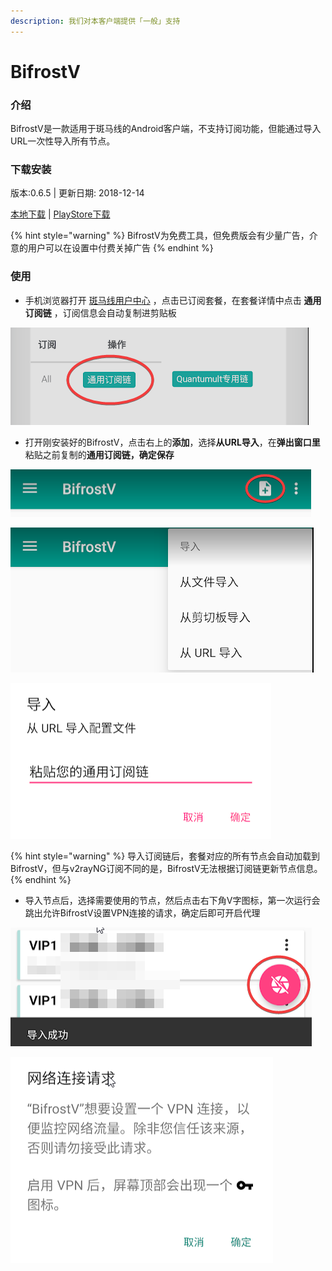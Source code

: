 ```yaml
---
description: 我们对本客户端提供「一般」支持
---
```


# BifrostV

### 介绍

BifrostV是一款适用于斑马线的Android客户端，不支持订阅功能，但能通过导入URL一次性导入所有节点。

### 下载安装

版本:0.6.5 \| 更新日期: 2018-12-14

[本地下载](https://bmxcloud.cc/dl.php?type=d&id=2) \| [PlayStore下载](https://play.google.com/store/apps/details?id=com.github.dawndiy.bifrostv)

{% hint style="warning" %}
BifrostV为免费工具，但免费版会有少量广告，介意的用户可以在设置中付费关掉广告
{% endhint %}

### 使用

* 手机浏览器打开 [斑马线用户中心](https://bmxcloud.cc/clientarea.php?action=services) ，点击已订阅套餐，在套餐详情中点击 **通用订阅链** ，订阅信息会自动复制进剪贴板

![](../../.gitbook/assets/image%20%2850%29.png)

* 打开刚安装好的BifrostV，点击右上的**添加**，选择**从URL导入**，在**弹出窗口里**粘贴之前复制的**通用订阅链，确定保存**

![](../../.gitbook/assets/image%20%2839%29.png)

![](../../.gitbook/assets/image%20%2865%29.png)

![](../../.gitbook/assets/image%20%289%29.png)

{% hint style="warning" %}
导入订阅链后，套餐对应的所有节点会自动加载到BifrostV，但与v2rayNG订阅不同的是，BifrostV无法根据订阅链更新节点信息。
{% endhint %}

* 导入节点后，选择需要使用的节点，然后点击右下角V字图标，第一次运行会跳出允许BifrostV设置VPN连接的请求，确定后即可开启代理

![](../../.gitbook/assets/image%20%2863%29.png)

![](../../.gitbook/assets/image%20%2831%29.png)


